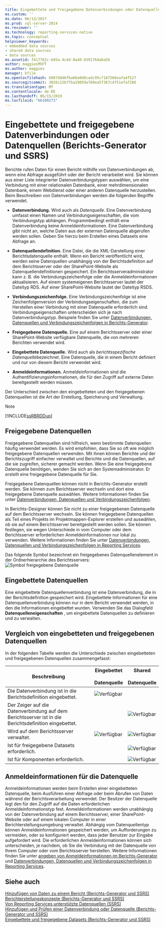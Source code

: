 ```yaml
---
title: Eingebettete und freigegebene Datenverbindungen oder Datenquellen (Berichts-Generator und SSRS) | Microsoft-Dokumentation
ms.custom: ''
ms.date: 06/13/2017
ms.prod: sql-server-2014
ms.reviewer: ''
ms.technology: reporting-services-native
ms.topic: conceptual
helpviewer_keywords:
- embedded data sources
- shared data sources
- data sources
ms.assetid: f417782c-b85a-4c4d-8a40-839176daba56
author: maggiesMSFT
ms.author: maggies
manager: kfile
ms.openlocfilehash: b987dd46f6a60a0d0cadc95cf187566eafa4f527
ms.sourcegitcommit: 3026c22b7fba19059a769ea5f367c4f51efaf286
ms.translationtype: MT
ms.contentlocale: de-DE
ms.lasthandoff: 06/15/2019
ms.locfileid: "66109273"
---
```

# <a name="embedded-and-shared-data-connections-or-data-sources-report-builder-and-ssrs"></a>Eingebettete und freigegebene Datenverbindungen oder Datenquellen (Berichts-Generator und SSRS)
  Berichte rufen Daten für einen Bericht mithilfe von Datenverbindungen ab, wenn eine Abfrage ausgeführt oder der Bericht verarbeitet wird. Sie können aus einer Liste integrierter Datenverbindungstypen auswählen, um eine Verbindung mit einer relationalen Datenbank, einer mehrdimensionalen Datenbank, einem Webdienst oder einer anderen Datenquelle herzustellen. Beim Beschreiben von Datenverbindungen werden die folgenden Begriffe verwendet.  
  
-   **Datenverbindung.** Wird auch als *Datenquelle*. Eine Datenverbindung umfasst einen Namen und Verbindungseigenschaften, die vom Verbindungstyp abhängen. Programmbedingt enthält eine Datenverbindung keine Anmeldeinformationen. Eine Datenverbindung gibt nicht an, welche Daten aus der externen Datenquelle abgerufen werden sollen. Geben Sie hierzu beim Erstellen eines Datasets eine Abfrage an.  
  
-   **Datenquellendefinition.** Eine Datei, die die XML-Darstellung einer Berichtsdatenquelle enthält. Wenn ein Bericht veröffentlicht wird, werden seine Datenquellen unabhängig von der Berichtsdefinition auf dem Berichtsserver oder der SharePoint-Website als Datenquellendefinitionen gespeichert. Ein Berichtsserveradministrator kann z. B. die Verbindungszeichenfolge oder die Anmeldeinformationen aktualisieren. Auf einem systemeigenen Berichtsserver lautet der Dateityp RDS. Auf einer SharePoint-Website lautet der Dateityp RSDS.  
  
-   **Verbindungszeichenfolge.** Eine Verbindungszeichenfolge ist eine Zeichenfolgenversion der Verbindungseigenschaften, die zum Herstellen einer Verbindung mit einer Datenquelle erforderlich sind. Verbindungseigenschaften unterscheiden sich je nach Datenverbindungstyp. Beispiele finden Sie unter [Datenverbindungen, Datenquellen und Verbindungszeichenfolgen in Berichts-Generator](../../2014/reporting-services/data-connections-data-sources-and-connection-strings-in-report-builder.md).  
  
-   **Freigegebene Datenquelle.** Eine auf einem Berichtsserver oder einer SharePoint-Website verfügbare Datenquelle, die von mehreren Berichten verwendet wird.  
  
-   **Eingebettete Datenquelle.** Wird auch als *berichtsspezifische Datenquelle*bezeichnet. Eine Datenquelle, die in einem Bericht definiert und nur von diesem Bericht verwendet wird.  
  
-   **Anmeldeinformationen.** Anmeldeinformationen sind die Authentifizierungsinformationen, die für den Zugriff auf externe Daten bereitgestellt werden müssen.  
  
 Der Unterschied zwischen den eingebetteten und den freigegebenen Datenquellen ist die Art der Erstellung, Speicherung und Verwaltung.  
  
> [!NOTE]  
>  [!INCLUDE[ssRBRDDup](../includes/ssrbrddup-md.md)]  
  
## <a name="shared-data-sources"></a>Freigegebene Datenquellen  
 Freigegebene Datenquellen sind hilfreich, wenn bestimmte Datenquellen häufig verwendet werden. Es wird empfohlen, dass Sie so oft wie möglich freigegebene Datenquellen verwenden. Mit ihnen können Berichte und der Berichtszugriff einfacher verwaltet und Berichte und die Datenquellen, auf die sie zugreifen, sicherer gemacht werden. Wenn Sie eine freigegebene Datenquelle benötigen, wenden Sie sich an den Systemadministrator. Er erstellt eine freigegebene Datenquelle für Sie.  
  
 Freigegebene Datenquellen können nicht in Berichts-Generator erstellt werden. Sie können zum Berichtsserver wechseln und dort eine freigegebene Datenquelle auswählen. Weitere Informationen finden Sie unter [Datenverbindungen, Datenquellen und Verbindungszeichenfolgen](../../2014/reporting-services/data-connections-data-sources-and-connection-strings-in-report-builder.md).  
  
 In Berichts-Designer können Sie nicht zu einer freigegebenen Datenquelle auf dem Berichtsserver wechseln. Sie können freigegebene Datenquellen als Teil eines Projekts im Projektmappen-Explorer erstellen und auswählen, ob sie auf einem Berichtsserver bereitgestellt werden sollen. Sie können festlegen, sie wegen Unterschiede in vom Computer oder dem Berichtsserver erforderlichen Anmeldeinformationen nur lokal zu verwenden. Weitere Informationen finden Sie unter [Datenverbindungen, Datenquellen und Verbindungszeichenfolgen in Reporting Services](../../2014/reporting-services/data-connections-data-sources-and-connection-strings-in-reporting-services.md).  
  
 Das folgende Symbol bezeichnet ein freigegebenes Datenquellenelement in der Ordnerhierarchie des Berichtsservers: ![Symbol freigegebene Datenquelle](media/hlp-16datasource.png "Shared data source icon")  
  
## <a name="embedded-data-sources"></a>Eingebettete Datenquellen  
 Eine eingebettete Datenquellenverbindung ist eine Datenverbindung, die in der Berichtsdefinition gespeichert wird. Eingebettete Informationen für eine Datenquellenverbindung können nur in dem Bericht verwendet werden, in den die Informationen eingebettet wurden. Verwenden Sie das Dialogfeld **Datenquelleneigenschaften** , um eingebettete Datenquellen zu definieren und zu verwalten.  
  
##  <a name="Comparing"></a> Vergleich von eingebetteten und freigegebenen Datenquellen  
 In der folgenden Tabelle werden die Unterschiede zwischen eingebetteten und freigegebenen Datenquellen zusammengefasst:  
  
|Beschreibung|Eingebettet<br /><br /> Datenquelle|Shared<br /><br /> Datenquelle|  
|-----------------|------------------------------|----------------------------|  
|Die Datenverbindung ist in die Berichtsdefinition eingebettet.|![Verfügbar](media/greencheck.gif "Available")||  
|Der Zeiger auf die Datenverbindung auf dem Berichtsserver ist in die Berichtsdefinition eingebettet.||![Verfügbar](media/greencheck.gif "Available")|  
|Wird auf dem Berichtsserver verwaltet.|![Verfügbar](media/greencheck.gif "Available")|![Verfügbar](media/greencheck.gif "Available")|  
|Ist für freigegebene Datasets erforderlich.||![Verfügbar](media/greencheck.gif "Available")|  
|Ist für Komponenten erforderlich.||![Verfügbar](media/greencheck.gif "Available")|  
  
## <a name="data-source-credentials"></a>Anmeldeinformationen für die Datenquelle  
 Anmeldeinformationen werden beim Erstellen einer eingebetteten Datenquelle, beim Ausführen einer Abfrage oder beim Abrufen von Daten während der Berichtsverarbeitung verwendet. Der Besitzer der Datenquelle legt den für den Zugriff auf die Daten erforderlichen Anmeldeinformationstyp fest. Anmeldeinformationen werden unabhängig von der Datenverbindung auf einem Berichtsserver, einer SharePoint-Website oder auf einem lokalen Computer in einer Berichterstellungsumgebung verwaltet. Abhängig vom Datenquellentyp können Anmeldeinformationen gespeichert werden, um Aufforderungen zu vermeiden, oder so konfiguriert werden, dass jeder Benutzer zur Eingabe aufgefordert wird. Die erforderlichen Anmeldeinformationen können sich unterscheiden, je nachdem, ob Sie die Verbindung mit der Datenquelle von Ihrem Computer oder vom Berichtsserver herstellen. Weitere Informationen finden Sie unter [angeben von Anmeldeinformationen im Berichts-Generator](../../2014/reporting-services/specify-credentials-in-report-builder.md) und [Datenverbindungen, Datenquellen und Verbindungszeichenfolgen in Reporting Services](../../2014/reporting-services/data-connections-data-sources-and-connection-strings-in-reporting-services.md).  
  
## <a name="see-also"></a>Siehe auch  
 [Hinzufügen von Daten zu einem Bericht &#40;Berichts-Generator und SSRS&#41;](report-data/report-datasets-ssrs.md)   
 [Berichterstellungskonzepte &#40;Berichts-Generator und SSRS&#41;](report-design/report-authoring-concepts-report-builder-and-ssrs.md)   
 [Von Reporting Services unterstützte Datenquellen &#40;SSRS&#41;](create-deploy-and-manage-mobile-and-paginated-reports.md)   
 [Hinzufügen und Prüfen einer Datenverbindung oder Datenquelle &#40;Berichts-Generator und SSRS&#41;](report-data/add-and-verify-a-data-connection-report-builder-and-ssrs.md)   
 [Eingebettete und freigegebene Datasets &#40;Berichts-Generator und SSRS&#41;](report-data/embedded-and-shared-datasets-report-builder-and-ssrs.md)  
  
  
